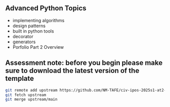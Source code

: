## Advanced Python Topics

- implementing algorithms
- design patterns
- built in python tools
- decorator
- generators
- Porfolio Part 2 Overview

## Assessment note: before you begin please make sure to download the latest version of the template

```bash
git remote add upstream https://github.com/NM-TAFE/civ-ipos-2025s1-at2-portfolio-por-part-2-pin-civ-assessment-ipos-portfolio-2
git fetch upstream
git merge upstream/main
```

